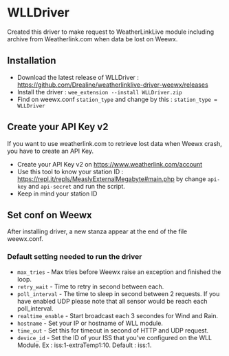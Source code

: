 WLLDriver
============
Created this driver to make request to WeatherLinkLive module including archive from Weatherlink.com when data be lost on Weewx.

## Installation

- Download the latest release of WLLDriver : https://github.com/Drealine/weatherlinklive-driver-weewx/releases
- Install the driver : ```wee_extension --install WLLDriver.zip```
- Find on weewx.conf ```station_type``` and change by this : ```station_type = WLLDriver```

## Create your API Key v2

If you want to use weatherlink.com to retrieve lost data when Weewx crash, you have to create an API Key.

- Create your API Key v2 on https://www.weatherlink.com/account
- Use this tool to know your station ID : https://repl.it/repls/MeaslyExternalMegabyte#main.php by change ```api-key``` and ```api-secret``` and run the script.
- Keep in mind your station ID

## Set conf on Weewx

After installing driver, a new stanza appear at the end of the file weewx.conf.

### Default setting needed to run the driver

- ```max_tries``` - Max tries before Weewx raise an exception and finished the loop.<br />
- ```retry_wait``` - Time to retry in second between each.<br />
- ```poll_interval``` - The time to sleep in second between 2 requests. If you have enabled UDP please note that all sensor would be reach each poll_interval.<br />
- ```realtime_enable``` - Start broadcast each 3 secondes for Wind and Rain.<br />
- ```hostname``` - Set your IP or hostname of WLL module.<br />
- ```time_out``` - Set this for timeout in second of HTTP and UDP request.<br />
- ```device_id``` - Set the ID of your ISS that you've configured on the WLL Module. Ex : iss:1-extraTemp1:10. Default : iss:1.<br />

